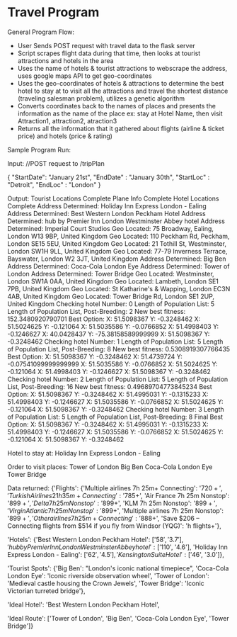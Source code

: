 # Travel Program

General Program Flow:
- User Sends POST request with travel data to the flask server
- Script scrapes flight data during that time, then looks at tourist attractions and hotels in the area
- Uses the name of hotels & tourist attractions to webscrape the address, uses google maps API to get geo-coordinates
- Uses the geo-coordinates of hotels & attractions to determine the best hotel to stay at to visit all the attractions and travel the shortest distance (traveling salesman problem), utilizes a genetic algorithm
- Converts coordinates back to the names of places and presents the information as the name of the place ex: stay at Hotel Name, then visit Attraction1, attraction2, atraction3
- Returns all the information that it gathered about flights (airline & ticket price) and  hotels (price & rating)

Sample Program Run:

Input:
//POST request to /tripPlan

{
"StartDate": "January 21st",
"EndDate"  : "January 30th",
"StartLoc" : "Detroit",
"EndLoc"   : "London"
}

Output:
Tourist Locations Complete
Plane Info Complete
Hotel Locations Complete
Address Determined: Holiday Inn Express London - Ealing
Address Determined: Best Western London Peckham Hotel
Address Determined: hub by Premier Inn London Westminster Abbey hotel
Address Determined: Imperial Court Studios
Geo Located: 75 Broadway, Ealing, London W13 9BP, United Kingdom
Geo Located: 110 Peckham Rd, Peckham, London SE15 5EU, United Kingdom
Geo Located: 21 Tothill St, Westminster, London SW1H 9LL, United Kingdom
Geo Located: 77-79 Inverness Terrace, Bayswater, London W2 3JT, United Kingdom
Address Determined: Big Ben
Address Determined: Coca-Cola London Eye
Address Determined: Tower of London
Address Determined: Tower Bridge
Geo Located: Westminster, London SW1A 0AA, United Kingdom
Geo Located: Lambeth, London SE1 7PB, United Kingdom
Geo Located: St Katharine's & Wapping, London EC3N 4AB, United Kingdom
Geo Located: Tower Bridge Rd, London SE1 2UP, United Kingdom
Checking hotel Number: 0
Length of Population List: 5
Length of Population List, Post-Breeding: 2
New best fitness: 152.3480920790701
Best Option: 
X: 51.5098367 Y: -0.3248462
X: 51.5024625 Y: -0.121064
X: 51.5035586 Y: -0.0766852
X: 51.4998403 Y: -0.1246627
X: 40.0428437 Y: -75.38158589999999
X: 51.5098367 Y: -0.3248462
Checking hotel Number: 1
Length of Population List: 5
Length of Population List, Post-Breeding: 8
New best fitness: 0.5308919307766435
Best Option: 
X: 51.5098367 Y: -0.3248462
X: 51.4739724 Y: -0.07541099999999999
X: 51.5035586 Y: -0.0766852
X: 51.5024625 Y: -0.121064
X: 51.4998403 Y: -0.1246627
X: 51.5098367 Y: -0.3248462
Checking hotel Number: 2
Length of Population List: 5
Length of Population List, Post-Breeding: 16
New best fitness: 0.49689704773845234
Best Option: 
X: 51.5098367 Y: -0.3248462
X: 51.4995031 Y: -0.1315233
X: 51.4998403 Y: -0.1246627
X: 51.5035586 Y: -0.0766852
X: 51.5024625 Y: -0.121064
X: 51.5098367 Y: -0.3248462
Checking hotel Number: 3
Length of Population List: 5
Length of Population List, Post-Breeding: 8
Final Best Option: 
X: 51.5098367 Y: -0.3248462
X: 51.4995031 Y: -0.1315233
X: 51.4998403 Y: -0.1246627
X: 51.5035586 Y: -0.0766852
X: 51.5024625 Y: -0.121064
X: 51.5098367 Y: -0.3248462

Hotel to stay at: Holiday Inn Express London - Ealing

Order to visit places: 
Tower of London
Big Ben
Coca-Cola London Eye
Tower Bridge

Data returned:
{'Flights': {'Multiple airlines 7h 25m+ Connecting': '$720+', 'Turkish Airlines 21h 35m+ Connecting': '$785+', 'Air
France 7h 25m Nonstop': '$899+', 'Delta 7h 25m Nonstop': '$899+', 'KLM 7h 25m Nonstop': '$899+', 'Virgin Atlantic 7h 25m Nonstop': '$899+', 'Multiple airlines 7h 25m Nonstop': '$899+', 'Other airlines 7h 25m+ Connecting': '$888+', 'Save $206 – Connecting flights from $514 if you fly from Windsor (YQG)': 'h flights+'}, 

'Hotels': {'Best Western London Peckham Hotel': ['$58', '3.7'], 'hub by Premier Inn London Westminster Abbey hotel': ['$110', '4.6'], 'Holiday Inn Express London - Ealing': ['$62', '4.5'], 'Kensington Suite Hotel': ['$46', '3.0']}, 

'Tourist Spots': {'Big Ben': "London's iconic national timepiece", 'Coca-Cola London Eye': 'Iconic riverside observation wheel', 'Tower of London': 'Medieval castle housing the Crown Jewels', 'Tower Bridge': 'Iconic Victorian turreted bridge'}, 

'Ideal Hotel': 'Best Western London Peckham Hotel', 

'Ideal Route': ['Tower of London', 'Big Ben', 'Coca-Cola London Eye', 'Tower Bridge']}
